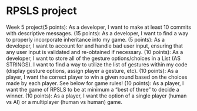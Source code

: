 # RPSLS project
 Week 5 project(5 points): As a developer, I want to make at least 10 commits with descriptive messages.
(15 points): As a developer, I want to find a way to properly incorporate inheritance into my game.
(5 points): As a developer, I want to account for and handle bad user input, ensuring that any user input is validated and re-obtained if necessary.
(10 points): As a developer, I want to store all of the gesture options/choices in a List (AS STRINGS). I want to find a way to utilize the list of gestures within my code (display gesture options, assign player a gesture, etc).
(10 points): As a player, I want the correct player to win a given round based on the choices made by each player.  See below for game rules!
(10 points): As a player, I want the game of RPSLS to be at minimum a “best of three” to decide a winner. 
(10 points): As a player, I want the option of a single player (human vs AI) or a multiplayer (human vs human) game.




